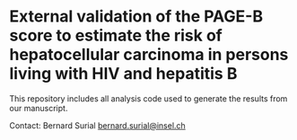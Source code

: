 # External validation of the PAGE-B score to estimate the risk of hepatocellular carcinoma in persons living with HIV and hepatitis B

This repository includes all analysis code used to generate the results from our manuscript.

Contact: 
Bernard Surial
bernard.surial@insel.ch
